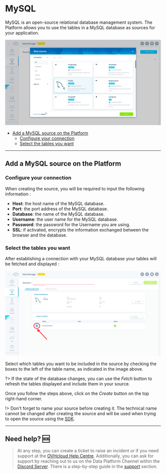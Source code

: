 # MySQL

MySQL is an open-source relational database management system. The Platform allows you to use the tables in a MySQL database as sources for your application.

![My SQL](picts/connector-selection.png)

* [Add a MySQL source on the Platform](#add-a-mysql-source-on-the-Platform)
  * [Configure your connection](#configure-your-connection)
  * [Select the tables you want](#select-the-tables-you-want)


---
## Add a MySQL source on the Platform

### Configure your connection

When creating the source, you will be required to input the following information :

- **Host**: the host name of the MySQL database.
- **Port**: the port address of the MySQL database.
- **Database**: the name of the MySQL database.
- **Username**: the user name for the MySQL database.
- **Password**: the password for the Username you are using.
- **SSL**: if activated, encrypts the information exchanged between the browser and the database.

### Select the tables you want

After establishing a connection with your MySQL database your tables will be fetched and displayed :

![My SQL](picts/select-tables.png)

Select which tables you want to be included in the source by checking the boxes to the left of the table name, as indicated in the image above.

?> If the state of the database changes, you can use the *Fetch* button to refresh the tables displayed and include them in your source.

Once you follow the steps above, click on the *Create* button on the top right-hand corner.


!> Don't forget to name your source before creating it. The technical name cannot be changed after creating the source and will be used when trying to open the source using the [SDK](/en/technical/sdk/dpe/index).


---
##  Need help? 🆘

> At any step, you can create a ticket to raise an incident or if you need support at the [OVHcloud Help Centre](https://help.ovhcloud.com/csm/fr-home?id=csm_index). Additionally, you can ask for support by reaching out to us on the Data Platform Channel within the [Discord Server](https://discord.com/channels/850031577277792286/1163465539981672559). There is a step-by-step guide in the [support](/en/support/index.md) section.


